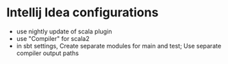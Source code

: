# Intellij Idea configurations

+ use nightly update of scala plugin
+ use "Compiler" for scala2
+ in sbt settings, Create separate modules for main and test; Use separate compiler output paths